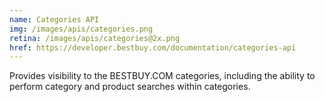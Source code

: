 ```yaml
---
name: Categories API
img: /images/apis/categories.png
retina: /images/apis/categories@2x.png
href: https://developer.bestbuy.com/documentation/categories-api
---
```


Provides visibility to the BESTBUY.COM categories, including the ability to perform category and product searches within categories.
